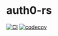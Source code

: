 # auth0-rs
[![CI](https://github.com/Aeradriel/auth0-rs/actions/workflows/ci.yml/badge.svg)](https://github.com/Aeradriel/auth0-rs/actions/workflows/ci.yml) [![codecov](https://codecov.io/gh/Aeradriel/auth0-rs/branch/master/graph/badge.svg?token=46STM1E4U5)](https://codecov.io/gh/Aeradriel/auth0-rs)

